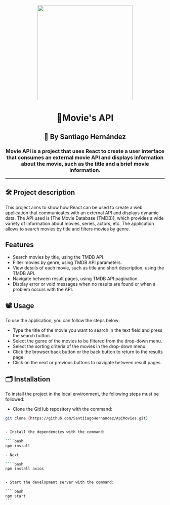 <div id="header" align="center">
  <img src="https://media.giphy.com/media/7T8uLiWEsnytWkQKvF/giphy.gif" width="300" /> <br>
  <h1 align="center">🍿Movie's API</h1>
  <h2 align ="center">👊 By Santiago Hernández</h2>
  <h3 align="center">Movie API is a project that uses React to create a user interface that consumes an external movie API and displays information about the movie, such as the title and a brief movie information.</h3>
</div>

---

## 🛠️ Project description

This project aims to show how React can be used to create a web application that communicates with an external API and displays dynamic data. The API used is [The Movie Database (TMDB)], which provides a wide variety of information about movies, series, actors, etc. The application allows to search movies by title and filters movies by genre.

## Features

- Search movies by title, using the TMDB API.
- Filter movies by genre, using TMDB API parameters.
- View details of each movie, such as title and short description, using the TMDB API.
- Navigate between result pages, using TMDB API pagination.
- Display error or void messages when no results are found or when a problem occurs with the API.

## 📽️ Usage

To use the application, you can follow the steps below:

- Type the title of the movie you want to search in the text field and press the search button.
- Select the genre of the movies to be filtered from the drop-down menu.
- Select the sorting criteria of the movies in the drop-down menu.
- Click the browser back button or the back button to return to the results page.
- Click on the next or previous buttons to navigate between result pages.

## 🗂️ Installation

To install the project in the local environment, the following steps must be followed:

- Clone the GitHub repository with the command:

````bash
git clone (https://github.com/SantiiagoHernandez/ApiMovies.git)


- Install the dependencies with the command:

````bash
npm install

- Next

````bash
npm install axios


- Start the development server with the command:

````bash
npm start
```

